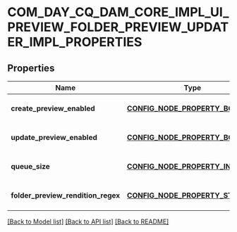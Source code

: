 # COM_DAY_CQ_DAM_CORE_IMPL_UI_PREVIEW_FOLDER_PREVIEW_UPDATER_IMPL_PROPERTIES

## Properties
Name | Type | Description | Notes
------------ | ------------- | ------------- | -------------
**create_preview_enabled** | [**CONFIG_NODE_PROPERTY_BOOLEAN**](configNodePropertyBoolean.md) |  | [optional] [default to null]
**update_preview_enabled** | [**CONFIG_NODE_PROPERTY_BOOLEAN**](configNodePropertyBoolean.md) |  | [optional] [default to null]
**queue_size** | [**CONFIG_NODE_PROPERTY_INTEGER**](configNodePropertyInteger.md) |  | [optional] [default to null]
**folder_preview_rendition_regex** | [**CONFIG_NODE_PROPERTY_STRING**](configNodePropertyString.md) |  | [optional] [default to null]

[[Back to Model list]](../README.md#documentation-for-models) [[Back to API list]](../README.md#documentation-for-api-endpoints) [[Back to README]](../README.md)


